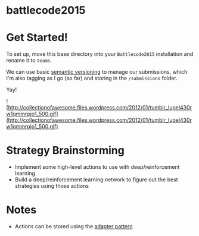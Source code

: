 # battlecode2015

Get Started!
============

To set up, move this base directory into your `Battlecode2015` installation and rename it to `teams`.

We can use basic [semantic versioning](http://semver.org/) to manage our submissions, which I'm also tagging as I go (so far) and storing in the `/submissions` folder.

Yay!

![http://collectionofawesome.files.wordpress.com/2012/01/tumblr_lupel430rw1qmmrpjo1_500.gif](http://collectionofawesome.files.wordpress.com/2012/01/tumblr_lupel430rw1qmmrpjo1_500.gif)


Strategy Brainstorming
======================

* Implement some high-level actions to use with deep/reinforcement learning
* Build a deep/reinforcement learning network to figure out the best strategies using those actions

Notes
==========

* Actions can be stored using the [adapter pattern](http://stackoverflow.com/questions/4280727/java-creating-an-array-of-methods)
